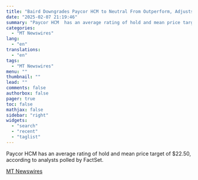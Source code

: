 ```yaml
---
title: "Baird Downgrades Paycor HCM to Neutral From Outperform, Adjusts Price Target to $22.50 From $28"
date: "2025-02-07 21:19:46"
summary: "Paycor HCM  has an average rating of hold and mean price target of $22.50, according to analysts polled by FactSet."
categories:
  - "MT Newswires"
lang:
  - "en"
translations:
  - "en"
tags:
  - "MT Newswires"
menu: ""
thumbnail: ""
lead: ""
comments: false
authorbox: false
pager: true
toc: false
mathjax: false
sidebar: "right"
widgets:
  - "search"
  - "recent"
  - "taglist"
---
```


Paycor HCM has an average rating of hold and mean price target of $22.50, according to analysts polled by FactSet.

[MT Newswires](https://www.tradingview.com/news/mtnewswires.com:20250207:A3312466:0/)
